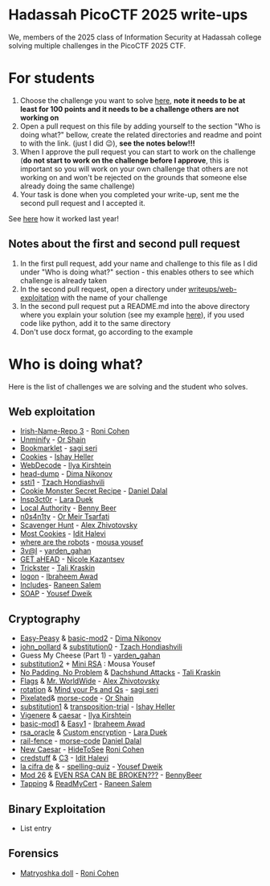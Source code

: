 # Hadassah PicoCTF 2025 write-ups

We, members of the 2025 class of Information Security at Hadassah college solving multiple challenges in the PicoCTF 2025 CTF.

# For students

1. Choose the challenge you want to solve [here](https://play.picoctf.org/practice?category=1&page=1), **note it needs to be at least for 100 points and it needs to be a challenge others are not working on**
2. Open a pull request on this file by adding yourself to the section "Who is doing what?" bellow, create the related directories and readme and point to with the link. (just I did 😉), **see **the notes **below**!!!****
3. When I approve the pull request you can start to work on the challenge (**do not start to work on the challenge before I approve**, this is important so you will work on your own challenge that others are not working on and won't be rejected on the grounds that someone else already doing the same challenge)
4. Your task is done when you completed your write-up, sent me the second pull request and I accepted it.

See [here](https://github.com/slashben/hadassah-picoctf-2024-writeups) how it worked last year!

## Notes about the first and second pull request
1. In the first pull request, add your name and challenge to this file as I did under "Who is doing what?" section - this enables others to see which challenge is already taken
2. In the second pull request, open a directory under [writeups/web-exploitation](/writeups/web-exploitation) with the name of your challenge
3. In the second pull request put a README.md into the above directory where you explain your solution (see my example [here](https://github.com/slashben/hadassah-picoctf-2023-writeups/tree/main/writeups/web-exploitation/GET%20aHEAD)), if you used code like python, add it to the same directory
4. Don't use docx format, go according to the example

# Who is doing what?

Here is the list of challenges we are solving and the student who solves.

## Web exploitation

* [Irish-Name-Repo 3](https://play.picoctf.org/practice/challenge/8?category=1&difficulty=2&page=4) - [Roni Cohen](https://github.com/ronicohe)
* [Unminify](https://play.picoctf.org/practice/challenge/426?category=1&difficulty=1&page=1) - [Or Shain](https://github.com/orshain)
* [Bookmarklet](https://play.picoctf.org/practice/challenge/406?category=1&page=1) - [sagi seri](https://github.com/sagiseri)
* [Cookies](https://play.picoctf.org/practice/challenge/173?category=1&page=1) - [Ishay Heller](https://github.com/ishay-code)
* [WebDecode](https://play.picoctf.org/practice/challenge/427?category=1&difficulty=1&originalEvent=73&page=1&solved=0) - [Ilya Kirshtein](https://github.com/Ilyaki322)
* [head-dump](https://play.picoctf.org/practice/challenge/476?category=1&originalEvent=74&page=1) - [Dima Nikonov](https://github.com/DimonFiend)
* [ssti1](https://play.picoctf.org/practice/challenge/492?category=1&originalEvent=74&page=1) - [Tzach Hondiashvili](https://github.com/tzach-hondiashvili)
* [Cookie Monster Secret Recipe](https://play.picoctf.org/practice/challenge/469?category=1&difficulty=1&originalEvent=74&page=1) - [Daniel Dalal](https://github.com/DD309)
* [Insp3ct0r](https://play.picoctf.org/practice/challenge/18?category=1&difficulty=1&originalEvent=1&page=1) - [Lara Duek](https://github.com/LaraDuek)
* [Local Authority](https://play.picoctf.org/practice/challenge/278?category=1&page=1 ) - [Benny Beer](https://github.com/bennyBeer)
* [n0s4n1ty](https://play.picoctf.org/practice/challenge/482?category=1&page=1) - [Or Meir Tsarfati](https://github.com/OrMeirDev)
* [Scavenger Hunt](https://play.picoctf.org/practice/challenge/161?category=1&difficulty=1&page=2) - [Alex Zhivotovsky](https://github.com/alexzhivo)
* [Most Cookies](https://play.picoctf.org/practice/challenge/177?category=1&difficulty=2&page=2) - [Idit Halevi](https://github.com/iditha)
* [where are the robots](https://play.picoctf.org/practice/challenge/4?category=1&page=2) - [mousa yousef](https://github.com/MousaYou)
* [3v@l](https://play.picoctf.org/practice/challenge/484?category=1&difficulty=2&originalEvent=74&page=1) - [yarden_gahan](https://github.com/yardengahan)
* [GET aHEAD](https://play.picoctf.org/practice/challenge/132?category=1&difficulty=1&page=2&search=&solved=0) - [Nicole Kazantsev](https://github.com/NicoleKaz)
* [Trickster](https://play.picoctf.org/practice/challenge/445?category=1&page=2&search=) - [Tali Kraskin](https://github.com/Talikra)
* [logon](https://play.picoctf.org/practice/challenge/46?category=1&page=2) - [Ibraheem Awad](https://github.com/Ibraheem-Awad)
* [Includes](https://play.picoctf.org/practice/challenge/274?category=1&page=1)- [Raneen Salem](https://github.com/raneensalem)
* [SOAP](https://play.picoctf.org/practice/challenge/376?category=1&page=3) - [Yousef Dweik](https://github.com/NightKing142)

## Cryptography

* [Easy-Peasy](https://play.picoctf.org/practice/challenge/125?category=2&difficulty=2&page=3) & [basic-mod2](https://play.picoctf.org/practice/challenge/254?category=2&difficulty=2&page=2) - [Dima Nikonov](https://github.com/DimonFiend)
* [john_pollard](https://play.picoctf.org/practice/challenge/6?category=2&difficulty=2&page=3) & [substitution0](https://play.picoctf.org/practice/challenge/307?category=2&difficulty=2&page=2) - [Tzach Hondiashvili](https://github.com/tzach-hondiashvili)
* Guess My Cheese (Part 1) - [yarden_gahan](https://github.com/yardengahan)
* [substitution2](https://play.picoctf.org/practice/challenge/309?category=2&difficulty=2&page=1) + [Mini RSA](https://play.picoctf.org/practice/challenge/188?category=2&difficulty=2&page=2) : Mousa Yousef
* [No Padding, No Problem](https://play.picoctf.org/practice/challenge/154?category=2&difficulty=2&page=2&search=) & [Dachshund Attacks](https://play.picoctf.org/practice/challenge/159?category=2&page=3&search=) - [Tali Kraskin](https://github.com/Talikra)
* [Flags](https://play.picoctf.org/practice/challenge/31?category=2&difficulty=2&page=3) & [Mr. WorldWide](https://play.picoctf.org/practice/challenge/40?category=2&difficulty=2&page=3) - [Alex Zhivotovsky](https://github.com/alexzhivo)
* [rotation](https://play.picoctf.org/practice/challenge/373?category=2&difficulty=2&page=1) & [Mind your Ps and Qs](https://play.picoctf.org/practice/challenge/162?category=2&difficulty=2&page=2) - [sagi seri](https://github.com/sagiseri)
* [Pixelated](https://play.picoctf.org/practice/challenge/100?category=2&difficulty=2&page=3)& [morse-code](https://play.picoctf.org/practice/challenge/280?category=2&difficulty=2&page=2) - [Or Shain](https://github.com/orshain) 
* [substitution1](https://play.picoctf.org/practice/challenge/308?category=2&difficulty=2&page=1) & [transposition-trial](https://play.picoctf.org/practice/challenge/312?category=2&difficulty=2&page=1) - [Ishay Heller](https://github.com/ishay-code)
* [Vigenere](https://play.picoctf.org/practice/challenge/316?category=2&difficulty=2&page=1) & [caesar](https://play.picoctf.org/practice/challenge/64?category=2&difficulty=2&page=3) - [Ilya Kirshtein](https://github.com/Ilyaki322)
* [basic-mod1](https://play.picoctf.org/practice/challenge/253?category=2&difficulty=2&page=2) & [Easy1](https://play.picoctf.org/practice/challenge/43?category=2&difficulty=2&page=3) - [Ibraheem Awad](https://github.com/Ibraheem-Awad)
* [rsa_oracle](https://play.picoctf.org/practice/challenge/422?category=2&difficulty=2&originalEvent=73&page=1) & [Custom encryption](https://play.picoctf.org/practice/challenge/412?category=2&difficulty=2&originalEvent=73&page=1) - [Lara Duek](https://github.com/LaraDuek)
* [rail-fence](https://play.picoctf.org/practice/challenge/289?category=2&difficulty=2&page=2) - [morse-code](https://play.picoctf.org/practice/challenge/280?category=2&difficulty=2&page=2) [Daniel Dalal](https://github.com/DD309)
* [New Caesar](https://play.picoctf.org/practice/challenge/158?category=2&difficulty=2&page=2) - [HideToSee](https://play.picoctf.org/practice/challenge/351?category=2&difficulty=2&page=1) [Roni Cohen](https://github.com/ronicohe)
* [credstuff](https://play.picoctf.org/practice/challenge/261?category=2&difficulty=2&page=2) & [C3](https://play.picoctf.org/practice/challenge/407?category=2&difficulty=2&page=1) - [Idit Halevi](https://github.com/iditha)
* [la cifra de](https://play.picoctf.org/practice/challenge/3?category=2&difficulty=2&page=3) & - [spelling-quiz](https://play.picoctf.org/practice/challenge/210?category=2&difficulty=2&page=2) - [Yousef Dweik](https://github.com/NightKing142)
* [Mod 26](https://play.picoctf.org/practice/challenge/144?category=2&page=1) & [EVEN RSA CAN BE BROKEN???](https://play.picoctf.org/practice/challenge/470?category=2&page=1) - [BennyBeer](https://github.com/bennyBeer)
* [Tapping](https://play.picoctf.org/practice/challenge/21?category=2&difficulty=2&page=3&search=) & [ReadMyCert](https://play.picoctf.org/practice/challenge/367?category=2&difficulty=2&page=1&search=) - [Raneen Salem](https://github.com/raneensalem)

## Binary Exploitation

* List entry

## Forensics
* [Matryoshka doll](https://play.picoctf.org/practice/challenge/129?category=4&difficulty=2&page=3) - [Roni Cohen](https://github.com/ronicohe)